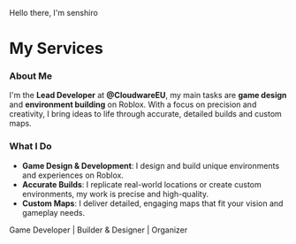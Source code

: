 Hello there, I'm senshiro

# My Services

### About Me
I'm the **Lead Developer** at **@CloudwareEU**, my main tasks are **game design** and **environment building** on Roblox. With a focus on precision and creativity, I bring ideas to life through accurate, detailed builds and custom maps.

### What I Do
- **Game Design & Development**: I design and build unique environments and experiences on Roblox.
- **Accurate Builds**: I replicate real-world locations or create custom environments, my work is precise and high-quality.
- **Custom Maps**: I deliver detailed, engaging maps that fit your vision and gameplay needs.

Game Developer | Builder & Designer | Organizer
